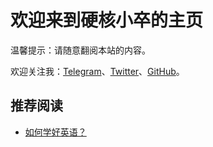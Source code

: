 # 欢迎来到硬核小卒的主页

温馨提示：请随意翻阅本站的内容。

欢迎关注我：[Telegram](https://t.me/yinghexiaozu)、[Twitter](https://twitter.com/jacksonwuuu)、[GitHub](https://github.com/jacksonwuu)。

## 推荐阅读

- [如何学好英语？](./thinking/如何学好英语？.md)